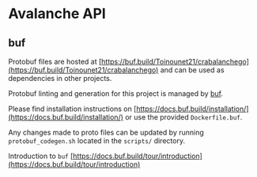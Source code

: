 # Avalanche API

## buf

Protobuf files are hosted at [https://buf.build/Toinounet21/crabalanchego](https://buf.build/Toinounet21/crabalanchego) and can be used as dependencies in other projects.

Protobuf linting and generation for this project is managed by [buf](https://github.com/bufbuild/buf).

Please find installation instructions on [https://docs.buf.build/installation/](https://docs.buf.build/installation/) or use the provided `Dockerfile.buf`.

Any changes made to proto files can be updated by running `protobuf_codegen.sh` located in the `scripts/` directory.

Introduction to `buf` [https://docs.buf.build/tour/introduction](https://docs.buf.build/tour/introduction)
